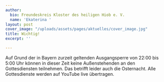 ```yaml
---
author:
  bio: Freundeskreis Kloster des heiligen Hiob e. V.
  name: 'Ekaterina '
layout: post
cover_image: "/uploads/assets/pages/aktuelles/cover_image.jpg"
title: Wichtig!
excerpt: ''

---
```

Auf Grund der in Bayern zurzeit geltenden Ausgangsperre von 22:00 bis 5:00 Uhr können in dieser Zeit keine Außenstehenden an den Gottesdiensten teilnehmen. Das betrifft leider auch die Osternacht. Alle Gottesdienste werden auf YouTube live übertragen.